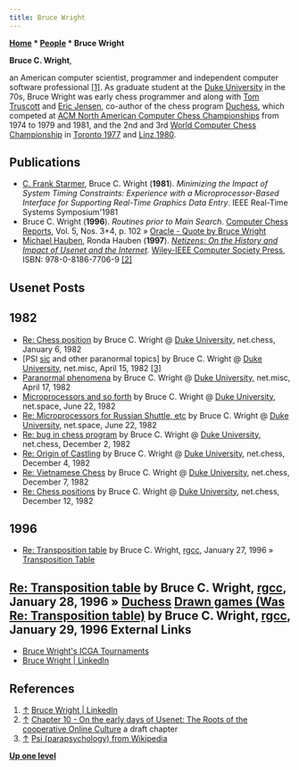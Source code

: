 ```yaml
---
title: Bruce Wright
---
```

**[Home](Home "Home") * [People](People "People") * Bruce Wright**

**Bruce C. Wright**,

an American computer scientist, programmer and independent computer software professional <a id="cite-note-1" href="#cite-ref-1">[1]</a>. As graduate student at the [Duke University](Duke_University "Duke University") in the 70s, Bruce Wright was early chess programmer and along with [Tom Truscott](Tom_Truscott "Tom Truscott") and [Eric Jensen](Eric_Jensen "Eric Jensen"), co-author of the chess program [Duchess](Duchess "Duchess"), which competed at [ACM North American Computer Chess Championships](ACM_North_American_Computer_Chess_Championship "ACM North American Computer Chess Championship") from 1974 to 1979 and 1981, and the 2nd and 3rd [World Computer Chess Championship](World_Computer_Chess_Championship "World Computer Chess Championship") in [Toronto 1977](WCCC_1977 "WCCC 1977") and [Linz 1980](WCCC_1980 "WCCC 1980").

## Publications

- [C. Frank Starmer](http://frank.itlab.us/), Bruce C. Wright (**1981**). *Minimizing the Impact of System Timing Constraints: Experience with a Microprocessor-Based Interface for Supporting Real-Time Graphics Data Entry*. IEEE Real-Time Systems Symposium'1981
- Bruce C. Wright (**1996**). *Routines prior to Main Search*. [Computer Chess Reports](Computer_Chess_Reports "Computer Chess Reports"), Vol. 5, Nos. 3+4, p. 102 » [Oracle - Quote by Bruce Wright](Oracle#BruceWright "Oracle")
- [Michael Hauben](https://en.wikipedia.org/wiki/Michael_Hauben), Ronda Hauben (**1997**). *[Netizens: On the History and Impact of Usenet and the Internet](http://www.columbia.edu/~hauben/project_book.html).* [Wiley-IEEE Computer Society Press](http://eu.wiley.com/WileyCDA/WileyTitle/productCd-0818677066.html), ISBN: 978-0-8186-7706-9 <a id="cite-note-2" href="#cite-ref-2">[2]</a>

## Usenet Posts

## 1982

- [Re: Chess position](http://quux.org:70/Archives/usenet-a-news/NET.chess/82.01.06_duke.1581_net.chess.txt) by Bruce C. Wright @ [Duke University](Duke_University "Duke University"), net.chess, January 6, 1982
- \[PSI [sic](http://quux.org:70/Archives/usenet-a-news/NET.misc/82.04.15_duke.2037_net.misc.txt) and other paranormal topics\] by Bruce C. Wright @ [Duke University](Duke_University "Duke University"), net.misc, April 15, 1982 <a id="cite-note-3" href="#cite-ref-3">[3]</a>
- [Paranormal phenomena](http://quux.org:70/Archives/usenet-a-news/NET.misc/82.04.17_duke.2050_net.misc.txt) by Bruce C. Wright @ [Duke University](Duke_University "Duke University"), net.misc, April 17, 1982
- [Microprocessors and so forth](http://www.megalextoria.com/usenet-archive/news002f1/b2/net.space/00000104.html) by Bruce C. Wright @ [Duke University](Duke_University "Duke University"), net.space, June 22, 1982
- [Re: Microprocessors for Russian Shuttle, etc](http://www.megalextoria.com/usenet-archive/news002f1/b2/net.space/00000105.html) by Bruce C. Wright @ [Duke University](Duke_University "Duke University"), net.space, June 22, 1982
- [Re: bug in chess program](http://www.megalextoria.com/usenet-archive/news003f1/b8/net.chess/00000043.html) by Bruce C. Wright @ [Duke University](Duke_University "Duke University"), net.chess, December 2, 1982
- [Re: Origin of Castling](http://www.megalextoria.com/usenet-archive/news003f1/b8/net.chess/00000057.html) by Bruce C. Wright @ [Duke University](Duke_University "Duke University"), net.chess, December 4, 1982
- [Re: Vietnamese Chess](http://www.megalextoria.com/usenet-archive/news003f1/b8/net.chess/00000063.html) by Bruce C. Wright @ [Duke University](Duke_University "Duke University"), net.chess, December 7, 1982
- [Re: Chess positions](http://www.megalextoria.com/usenet-archive/news003f1/b8/net.chess/00000070.html) by Bruce C. Wright @ [Duke University](Duke_University "Duke University"), net.chess, December 12, 1982

## 1996

- [Re: Transposition table](http://groups.google.com/group/rec.games.chess.computer/msg/2eed2530f21fbd95) by Bruce C. Wright, [rgcc](Computer_Chess_Forums "Computer Chess Forums"), January 27, 1996 » [Transposition Table](Transposition_Table "Transposition Table")

## [Re: Transposition table](http://groups.google.com/group/rec.games.chess.computer/msg/f198bd14c5b2b0d4) by Bruce C. Wright, [rgcc](Computer_Chess_Forums "Computer Chess Forums"), January 28, 1996 » [Duchess](Duchess "Duchess") [Drawn games (Was Re: Transposition table)](http://groups.google.com/group/rec.games.chess.computer/msg/af359df4d8cd906b) by Bruce C. Wright, [rgcc](Computer_Chess_Forums "Computer Chess Forums"), January 29, 1996 External Links

- [Bruce Wright's ICGA Tournaments](https://www.game-ai-forum.org/icga-tournaments/person.php?id=436)
- [Bruce Wright | LinkedIn](http://www.linkedin.com/pub/bruce-wright/8/295/19b)

## References

1. <a id="cite-ref-1" href="#cite-note-1">↑</a> [Bruce Wright | LinkedIn](http://www.linkedin.com/pub/bruce-wright/8/295/19b)
1. <a id="cite-ref-2" href="#cite-note-2">↑</a> [Chapter 10 - On the early days of Usenet: The Roots of the cooperative Online Culture](http://www.columbia.edu/~rh120/ch106.x10) a draft chapter
1. <a id="cite-ref-3" href="#cite-note-3">↑</a> [Psi (parapsychology) from Wikipedia](https://en.wikipedia.org/wiki/Psi_%28parapsychology%29)

**[Up one level](People "People")**

